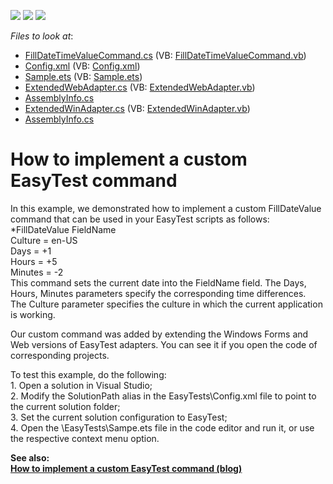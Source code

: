 <!-- default badges list -->
![](https://img.shields.io/endpoint?url=https://codecentral.devexpress.com/api/v1/VersionRange/128591047/13.1.4%2B)
[![](https://img.shields.io/badge/Open_in_DevExpress_Support_Center-FF7200?style=flat-square&logo=DevExpress&logoColor=white)](https://supportcenter.devexpress.com/ticket/details/E3018)
[![](https://img.shields.io/badge/📖_How_to_use_DevExpress_Examples-e9f6fc?style=flat-square)](https://docs.devexpress.com/GeneralInformation/403183)
<!-- default badges end -->
<!-- default file list -->
*Files to look at*:

* [FillDateTimeValueCommand.cs](./CS/AdditionalCommands/FillDateTimeValueCommand.cs) (VB: [FillDateTimeValueCommand.vb](./VB/AdditionalCommands/FillDateTimeValueCommand.vb))
* [Config.xml](./CS/EasyTests/Config.xml) (VB: [Config.xml](./VB/EasyTests/Config.xml))
* [Sample.ets](./CS/EasyTests/Sample.ets) (VB: [Sample.ets](./VB/EasyTests/Sample.ets))
* [ExtendedWebAdapter.cs](./CS/ExtendedWebAdapter/ExtendedWebAdapter.cs) (VB: [ExtendedWebAdapter.vb](./VB/ExtendedWebAdapter/ExtendedWebAdapter.vb))
* [AssemblyInfo.cs](./CS/ExtendedWebAdapter/Properties/AssemblyInfo.cs)
* [ExtendedWinAdapter.cs](./CS/ExtendedWinAdapter/ExtendedWinAdapter.cs) (VB: [ExtendedWinAdapter.vb](./VB/ExtendedWinAdapter/ExtendedWinAdapter.vb))
* [AssemblyInfo.cs](./CS/ExtendedWinAdapter/Properties/AssemblyInfo.cs)
<!-- default file list end -->
# How to implement a custom EasyTest command


<p>In this example, we demonstrated how to implement a custom FillDateValue command that can be used in your EasyTest scripts as follows:<br />
*FillDateValue FieldName<br />
Culture = en-US<br />
Days = +1<br />
Hours = +5<br />
Minutes = -2  <br />
This command sets the current date into the FieldName field. The Days, Hours, Minutes parameters specify the corresponding time differences.<br />
The Culture parameter specifies the culture in which the current application is working.</p><p>Our custom command was added by extending the Windows Forms and Web versions of EasyTest adapters. You can see it if you open the code of corresponding projects.</p><p>To test this example, do the following:<br />
1. Open a solution in Visual Studio;<br />
2. Modify the SolutionPath alias in the EasyTests\Config.xml file to point to the current solution folder;<br />
3. Set the current solution configuration to EasyTest;<br />
4. Open the \EasyTests\Sampe.ets file in the code editor and run it, or use the respective context menu option.</p><p><strong>See also:</strong><strong><br />
</strong><a href="http://community.devexpress.com/blogs/eaf/archive/2011/04/26/how-to-create-a-custom-easytest-command.aspx"><strong><u>How to implement a custom EasyTest command (blog)</u></strong></a><strong> </strong></p>

<br/>


